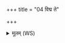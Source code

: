 +++
title = "04 विद्म ते"

+++
<details><summary>मूलम् (WS)</summary>

विद्म ते शर पितरं सूर्यं भूरिरेतसम्  
तेना ते तन्वे शं करं पृथिव्यां ते निषेचनं बहिष्टे अस्तु बालिति ॥ ५ ॥
</details>